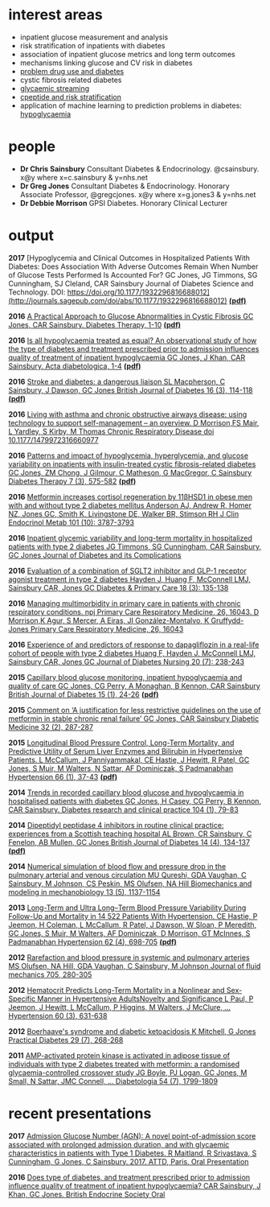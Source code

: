 # interest areas

- inpatient glucose measurement and analysis
- risk stratification of inpatients with diabetes
- association of inpatient glucose metrics and long term outcomes
- mechanisms linking glucose and CV risk in diabetes
- [problem drug use and diabetes](https://github.com/csainsbury/problemDrugUse.diabetes)
- cystic fibrosis related diabetes
- [glycaemic streaming](https://github.com/csainsbury/glycaemicStreaming)
- [cpeptide and risk stratification](https://github.com/csainsbury/cpeptide)
- application of machine learning to prediction problems in diabetes: [hypoglycaemia](https://github.com/csainsbury/machineLearning.hypoglycaemiaDuringAdmission)

# people
- __Dr Chris Sainsbury__ Consultant Diabetes & Endocrinology. @csainsbury. x@y where x=c.sainsbury & y=nhs.net
- __Dr Greg Jones__ Consultant Diabetes & Endocrinology. Honorary Associate Professor, @gregcjones. x@y where x=g.jones3 & y=nhs.net
- __Dr Debbie Morrison__ GPSI Diabetes. Honorary Clinical Lecturer

# output
__2017__
[Hypoglycemia and Clinical Outcomes in Hospitalized Patients With Diabetes: Does Association With Adverse Outcomes Remain When Number of Glucose Tests Performed Is Accounted For?
GC Jones, JG Timmons, SG Cunningham, SJ Cleland, CAR Sainsbury
Journal of Diabetes Science and Technology. DOI: https://doi.org/10.1177/1932296816688012](http://journals.sagepub.com/doi/abs/10.1177/1932296816688012) [__(pdf)__](http://journals.sagepub.com/doi/pdf/10.1177/1932296816688012)

__2016__
[A Practical Approach to Glucose Abnormalities in Cystic Fibrosis
GC Jones, CAR Sainsbury. Diabetes Therapy, 1-10](https://link.springer.com/article/10.1007/s13300-016-0205-8) [__(pdf)__](https://link.springer.com/content/pdf/10.1007%2Fs13300-016-0205-8.pdf)

__2016__
[Is all hypoglycaemia treated as equal? An observational study of how the type of diabetes and treatment prescribed prior to admission influences quality of treatment of inpatient hypoglycaemia
GC Jones, J Khan, CAR Sainsbury. Acta diabetologica, 1-4](https://link.springer.com/article/10.1007/s00592-016-0940-3) [__(pdf)__](https://link.springer.com/content/pdf/10.1007%2Fs00592-016-0940-3.pdf)

__2016__
[Stroke and diabetes: a dangerous liaison
SL Macpherson, C Sainsbury, J Dawson, GC Jones
British Journal of Diabetes 16 (3), 114-118](http://bjdvd.co.uk/index.php/bjd/article/view/172) [__(pdf)__](http://bjdvd.co.uk/index.php/bjd/article/download/172/314)

__2016__
[Living with asthma and chronic obstructive airways disease: using technology to support self-management – an overview. D Morrison,FS Mair, L Yardley, S Kirby, M Thomas 
Chronic Respiratory Disease doi 10.1177/1479972316660977](http://journals.sagepub.com/doi/pdf/10.1177/1479972316660977)

__2016__
[Patterns and impact of hypoglycemia, hyperglycemia, and glucose variability on inpatients with insulin-treated cystic fibrosis-related diabetes
GC Jones, ZM Chong, J Gilmour, C Matheson, G MacGregor, C Sainsbury
Diabetes Therapy 7 (3), 575-582](http://link.springer.com/article/10.1007/s13300-016-0194-7) [__(pdf)__](https://link.springer.com/content/pdf/10.1007%2Fs13300-016-0194-7.pdf)

__2016__
[Metformin increases cortisol regeneration by 11βHSD1 in obese men with and without type 2 diabetes mellitus
Anderson AJ, Andrew R, Homer NZ, Jones GC, Smith K, Livingstone DE, Walker BR, Stimson RH
J Clin Endocrinol Metab 101 (10): 3787-3793](http://press.endocrine.org/doi/abs/10.1210/jc.2016-2069)

__2016__
[Inpatient glycemic variability and long-term mortality in hospitalized patients with type 2 diabetes
JG Timmons, SG Cunningham, CAR Sainsbury, GC Jones
Journal of Diabetes and its Complications](http://www.sciencedirect.com/science/article/pii/S1056872716302148)

__2016__
[Evaluation of a combination of SGLT2 inhibitor and GLP-1 receptor agonist treatment in type 2 diabetes
Hayden J, Huang F, McConnell LMJ, Sainsbury CAR, Jones GC
Diabetes & Primary Care 18 (3): 135-138](http://www.diabetesandprimarycare.co.uk/journal-content/view/evaluation-of-a-combination-of-sglt2-inhibitor-and-glp-1-receptor-agonist-treatment-in-type-2-diabetes)

__2016__
[Managing multimorbidity in primary care in patients with chronic respiratory conditions. npj Primary Care Respiratory Medicine, 26, 16043. 
D Morrison,K Agur, S Mercer, A Eiras, JI González-Montalvo, K Gruffydd-Jones
Primary Care Respiratory Medicine, 26, 16043](http://www.nature.com/articles/npjpcrm201643)

__2016__
[Experience of and predictors of response to dapagliflozin in a real-life cohort of people with type 2 diabetes 
Huang F, Hayden J, McConnell LMJ, Sainsbury CAR, Jones GC
Journal of Diabetes Nursing 20 (7): 238-243](http://www.thejournalofdiabetesnursing.co.uk/journal-content/view/experience-of-and-predictors-of-response-to-dapagliflozin-in-a-real-life-cohort-of-people-with-type-2-diabetes)

__2015__
[Capillary blood glucose monitoring, inpatient hypoglycaemia and quality of care
GC Jones, CG Perry, A Monaghan, B Kennon, CAR Sainsbury
British Journal of Diabetes 15 (1), 24-26](http://www.bjd-abcd.com/index.php/bjd/article/view/50) [__(pdf)__](http://www.bjd-abcd.com/index.php/bjd/article/download/50/117)

__2015__
[Comment on ‘A justification for less restrictive guidelines on the use of metformin in stable chronic renal failure’
GC Jones, CAR Sainsbury
Diabetic Medicine 32 (2), 287-287](http://onlinelibrary.wiley.com/doi/10.1111/dme.12626/abstract)

__2015__
[Longitudinal Blood Pressure Control, Long-Term Mortality, and Predictive Utility of Serum Liver Enzymes and Bilirubin in Hypertensive Patients. L McCallum, J Panniyammakal, CE Hastie, J Hewitt, R Patel, GC Jones, S Muir, M Walters, N Sattar, AF Dominiczak, S Padmanabhan
Hypertension 66 (1), 37-43](http://hyper.ahajournals.org/content/66/1/37.short) [__(pdf)__](http://hyper.ahajournals.org/content/66/1/37.full.pdf?download=true)

__2014__
[Trends in recorded capillary blood glucose and hypoglycaemia in hospitalised patients with diabetes
GC Jones, H Casey, CG Perry, B Kennon, CAR Sainsbury. Diabetes research and clinical practice 104 (1), 79-83](http://www.sciencedirect.com/science/article/pii/S0168822714000515)

__2014__
[Dipeptidyl peptidase 4 inhibitors in routine clinical practice: experiences from a Scottish teaching hospital
AL Brown, CR Sainsbury, C Fenelon, AB Mullen, GC Jones
British Journal of Diabetes 14 (4), 134-137](http://bjd-abcd.org.uk/index.php/bjd/article/view/38) [__(pdf)__](http://bjd-abcd.org.uk/index.php/bjd/article/view/38/92)

__2014__
[Numerical simulation of blood flow and pressure drop in the pulmonary arterial and venous circulation
MU Qureshi, GDA Vaughan, C Sainsbury, M Johnson, CS Peskin, MS Olufsen, NA Hill
Biomechanics and modeling in mechanobiology 13 (5), 1137-1154 ](http://link.springer.com/article/10.1007/s10237-014-0563-y)

__2013__
[Long-Term and Ultra Long–Term Blood Pressure Variability During Follow-Up and Mortality in 14 522 Patients With Hypertension. CE Hastie, P Jeemon, H Coleman, L McCallum, R Patel, J Dawson, W Sloan, P Meredith, GC Jones, S Muir, M Walters, AF Dominiczak, D Morrison, GT McInnes, S Padmanabhan
Hypertension 62 (4), 698-705](http://hyper.ahajournals.org/content/62/4/698.short) [__(pdf)__](http://hyper.ahajournals.org/content/62/4/698.full.pdf?download=true)

__2012__
[Rarefaction and blood pressure in systemic and pulmonary arteries
MS Olufsen, NA Hill, GDA Vaughan, C Sainsbury, M Johnson
Journal of fluid mechanics 705, 280-305](http://journals.cambridge.org/article_S0022112012002200)

__2012__
[Hematocrit Predicts Long-Term Mortality in a Nonlinear and Sex-Specific Manner in Hypertensive AdultsNovelty and Significance
L Paul, P Jeemon, J Hewitt, L McCallum, P Higgins, M Walters, J McClure, ...
Hypertension 60 (3), 631-638](http://hyper.ahajournals.org/content/60/3/631.short)

__2012__
[Boerhaave's syndrome and diabetic ketoacidosis
K Mitchell, G Jones
Practical Diabetes 29 (7), 268-268](http://onlinelibrary.wiley.com/doi/10.1002/pdi.1704/full)

__2011__
[AMP-activated protein kinase is activated in adipose tissue of individuals with type 2 diabetes treated with metformin: a randomised glycaemia-controlled crossover study
JG Boyle, PJ Logan, GC Jones, M Small, N Sattar, JMC Connell, ...
Diabetologia 54 (7), 1799-1809](http://link.springer.com/article/10.1007/s00125-011-2126-4)

# recent presentations
__2017__ 
[Admission Glucose Number (AGN): A novel point-of-admission score associated with prolonged admission duration, and with glycaemic characteristics in patients with Type 1 Diabetes. R Maitland, R Srivastava, S Cunningham, G Jones, C Sainsbury. 2017. ATTD, Paris. Oral Presentation](./glucose_ai_presentation_files/ATTD2017_3.pdf)

__2016__
[Does type of diabetes, and treatment prescribed prior to admission influence quality of treatment of inpatient hypoglycaemia?
CAR Sainsbury, J Khan, GC Jones. British Endocrine Society Oral](./glucose_ai_presentation_files/BES.pdf)
